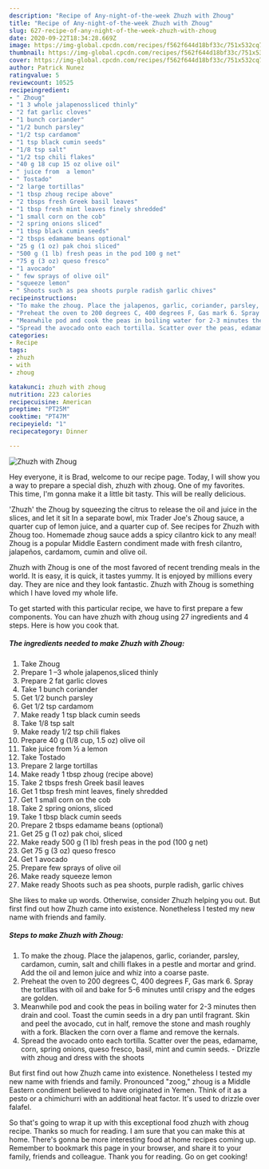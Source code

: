 ```yaml
---
description: "Recipe of Any-night-of-the-week Zhuzh with Zhoug"
title: "Recipe of Any-night-of-the-week Zhuzh with Zhoug"
slug: 627-recipe-of-any-night-of-the-week-zhuzh-with-zhoug
date: 2020-09-22T18:34:28.669Z
image: https://img-global.cpcdn.com/recipes/f562f644d18bf33c/751x532cq70/zhuzh-with-zhoug-recipe-main-photo.jpg
thumbnail: https://img-global.cpcdn.com/recipes/f562f644d18bf33c/751x532cq70/zhuzh-with-zhoug-recipe-main-photo.jpg
cover: https://img-global.cpcdn.com/recipes/f562f644d18bf33c/751x532cq70/zhuzh-with-zhoug-recipe-main-photo.jpg
author: Patrick Nunez
ratingvalue: 5
reviewcount: 10525
recipeingredient:
- " Zhoug"
- "1 3 whole jalapenossliced thinly"
- "2 fat garlic cloves"
- "1 bunch coriander"
- "1/2 bunch parsley"
- "1/2 tsp cardamom"
- "1 tsp black cumin seeds"
- "1/8 tsp salt"
- "1/2 tsp chili flakes"
- "40 g 18 cup 15 oz olive oil"
- " juice from  a lemon"
- " Tostado"
- "2 large tortillas"
- "1 tbsp zhoug recipe above"
- "2 tbsps fresh Greek basil leaves"
- "1 tbsp fresh mint leaves finely shredded"
- "1 small corn on the cob"
- "2 spring onions sliced"
- "1 tbsp black cumin seeds"
- "2 tbsps edamame beans optional"
- "25 g (1 oz) pak choi sliced"
- "500 g (1 lb) fresh peas in the pod 100 g net"
- "75 g (3 oz) queso fresco"
- "1 avocado"
- " few sprays of olive oil"
- "squeeze lemon"
- " Shoots such as pea shoots purple radish garlic chives"
recipeinstructions:
- "To make the zhoug. Place the jalapenos, garlic, coriander, parsley, cardamon, cumin, salt and chilli flakes in a pestle and mortar and grind. Add the oil and lemon juice and whiz into a coarse paste."
- "Preheat the oven to 200 degrees C, 400 degrees F, Gas mark 6. Spray the tortillas with oil and bake for 5-6 minutes until crispy and the edges are golden."
- "Meanwhile pod and cook the peas in boiling water for 2-3 minutes then drain and cool. Toast the cumin seeds in a dry pan until fragrant. Skin and peel the avocado, cut in half, remove the stone and mash roughly with a fork. Blacken the corn over a flame and remove the kernals."
- "Spread the avocado onto each tortilla. Scatter over the peas, edamame, corn, spring onions, queso fresco, basil, mint and cumin seeds. Drizzle with zhoug and dress with the shoots"
categories:
- Recipe
tags:
- zhuzh
- with
- zhoug

katakunci: zhuzh with zhoug 
nutrition: 223 calories
recipecuisine: American
preptime: "PT25M"
cooktime: "PT47M"
recipeyield: "1"
recipecategory: Dinner

---
```



![Zhuzh with Zhoug](https://img-global.cpcdn.com/recipes/f562f644d18bf33c/751x532cq70/zhuzh-with-zhoug-recipe-main-photo.jpg)

Hey everyone, it is Brad, welcome to our recipe page. Today, I will show you a way to prepare a special dish, zhuzh with zhoug. One of my favorites. This time, I'm gonna make it a little bit tasty. This will be really delicious.

&#39;Zhuzh&#39; the Zhoug by squeezing the citrus to release the oil and juice in the slices, and let it sit In a separate bowl, mix Trader Joe&#39;s Zhoug sauce, a quarter cup of lemon juice, and a quarter cup of. See recipes for Zhuzh with Zhoug too. Homemade zhoug sauce adds a spicy cilantro kick to any meal! Zhoug is a popular Middle Eastern condiment made with fresh cilantro, jalapeños, cardamom, cumin and olive oil.

Zhuzh with Zhoug is one of the most favored of recent trending meals in the world. It is easy, it is quick, it tastes yummy. It is enjoyed by millions every day. They are nice and they look fantastic. Zhuzh with Zhoug is something which I have loved my whole life.


To get started with this particular recipe, we have to first prepare a few components. You can have zhuzh with zhoug using 27 ingredients and 4 steps. Here is how you cook that.

<!--inarticleads1-->

##### The ingredients needed to make Zhuzh with Zhoug:

1. Take  Zhoug
1. Prepare 1 –3 whole jalapenos,sliced thinly
1. Prepare 2 fat garlic cloves
1. Take 1 bunch coriander
1. Get 1/2 bunch parsley
1. Get 1/2 tsp cardamom
1. Make ready 1 tsp black cumin seeds
1. Take 1/8 tsp salt
1. Make ready 1/2 tsp chili flakes
1. Prepare 40 g (1/8 cup, 1.5 oz) olive oil
1. Take  juice from ½ a lemon
1. Take  Tostado
1. Prepare 2 large tortillas
1. Make ready 1 tbsp zhoug (recipe above)
1. Take 2 tbsps fresh Greek basil leaves
1. Get 1 tbsp fresh mint leaves, finely shredded
1. Get 1 small corn on the cob
1. Take 2 spring onions, sliced
1. Take 1 tbsp black cumin seeds
1. Prepare 2 tbsps edamame beans (optional)
1. Get 25 g (1 oz) pak choi, sliced
1. Make ready 500 g (1 lb) fresh peas in the pod (100 g net)
1. Get 75 g (3 oz) queso fresco
1. Get 1 avocado
1. Prepare  few sprays of olive oil
1. Make ready squeeze lemon
1. Make ready  Shoots such as pea shoots, purple radish, garlic chives


She likes to make up words. Otherwise, consider Zhuzh helping you out. But first find out how Zhuzh came into existence. Nonetheless I tested my new name with friends and family. 

<!--inarticleads2-->

##### Steps to make Zhuzh with Zhoug:

1. To make the zhoug. Place the jalapenos, garlic, coriander, parsley, cardamon, cumin, salt and chilli flakes in a pestle and mortar and grind. Add the oil and lemon juice and whiz into a coarse paste.
1. Preheat the oven to 200 degrees C, 400 degrees F, Gas mark 6. Spray the tortillas with oil and bake for 5-6 minutes until crispy and the edges are golden.
1. Meanwhile pod and cook the peas in boiling water for 2-3 minutes then drain and cool. Toast the cumin seeds in a dry pan until fragrant. Skin and peel the avocado, cut in half, remove the stone and mash roughly with a fork. Blacken the corn over a flame and remove the kernals.
1. Spread the avocado onto each tortilla. Scatter over the peas, edamame, corn, spring onions, queso fresco, basil, mint and cumin seeds. - Drizzle with zhoug and dress with the shoots


But first find out how Zhuzh came into existence. Nonetheless I tested my new name with friends and family. Pronounced &#34;zoog,&#34; zhoug is a Middle Eastern condiment believed to have originated in Yemen. Think of it as a pesto or a chimichurri with an additional heat factor. It&#39;s used to drizzle over falafel. 

So that's going to wrap it up with this exceptional food zhuzh with zhoug recipe. Thanks so much for reading. I am sure that you can make this at home. There's gonna be more interesting food at home recipes coming up. Remember to bookmark this page in your browser, and share it to your family, friends and colleague. Thank you for reading. Go on get cooking!
